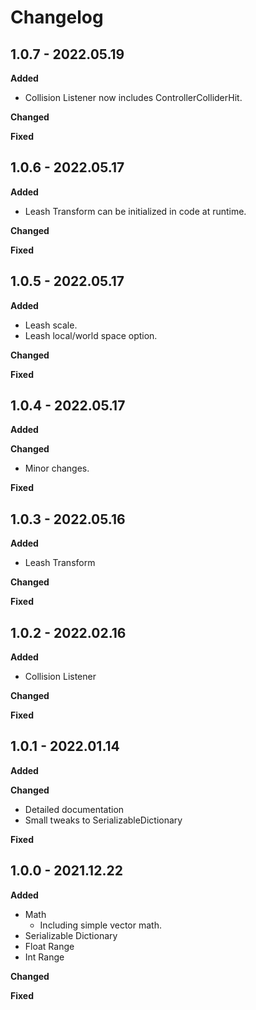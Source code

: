 # Changelog

## 1.0.7 - 2022.05.19

**Added**

* Collision Listener now includes ControllerColliderHit.

**Changed**

**Fixed**

## 1.0.6 - 2022.05.17

**Added**

* Leash Transform can be initialized in code at runtime.

**Changed**

**Fixed**

## 1.0.5 - 2022.05.17

**Added**

* Leash scale.
* Leash local/world space option.

**Changed**

**Fixed**

## 1.0.4 - 2022.05.17

**Added**

**Changed**

* Minor changes.

**Fixed**

## 1.0.3 - 2022.05.16

**Added**

* Leash Transform

**Changed**

**Fixed**

## 1.0.2 - 2022.02.16

**Added**

* Collision Listener

**Changed**

**Fixed**

## 1.0.1 - 2022.01.14

**Added**

**Changed**

* Detailed documentation
* Small tweaks to SerializableDictionary

**Fixed**

## 1.0.0 - 2021.12.22

**Added**

* Math
  * Including simple vector math.
* Serializable Dictionary
* Float Range
* Int Range

**Changed**

**Fixed**
